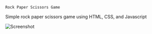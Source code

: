 `Rock Paper Scissors Game`

Simple rock paper scissors game using HTML, CSS, and Javascript

![Screenshot]([https://github.com/numi8462/RockPaperScissors/blob/main/rock-paper-scissors/images/preview.png?raw=true)

